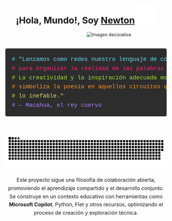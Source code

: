 <h1 align="center">  
  ¡Hola, Mundo!, Soy  
  <a href="https://github.com/Newton364">Newton</a>  
  <img 
    src="https://github.com/Kathryn-Jie/Kathryn-Jie/blob/main/wave.gif" 
    width="60px" 
    alt="GIF de saludo" 
  />
</h1>

<!-- Imagen decorativa alineada a la derecha -->
<div style="flex-shrink: 0;">
  <img 
    align="right" 
    src="https://github.com/7oSkaaa/7oSkaaa/blob/main/Images/Right_Side.gif?raw=true" 
    width="250px" 
    alt="Imagen decorativa"
  />
</div>

<br><br>

<!-- Fragmento de texto estilizado -->
<pre style="background-color: #2d2d2d; color: #f8f8f2; padding: 20px; border-radius: 5px; font-family: 'Courier New', monospace; font-size: 18px; line-height: 1.6;">
<span style="color: #66d9ef;"># "Lanzamos como redes nuestro lenguaje de código sobre el mundo;</span>
<span style="color: #f92672;"># para organizar la realidad de las palabras en metáforas de variables.</span>
<span style="color: #a6e22e;"># La creatividad y la inspiración adecuada modela, interpreta,</span>
<span style="color: #fd971f;"># simboliza la poesía en aquellos circuitos que expresan a los sentidos...</span>
<span style="color: #e6db74;"># lo inefable."</span>
<span style="color: #ae81ff;"># — Macahua, el rey cuervo</span>
</pre>
 
<br/>

<!-- Snake Game -->
<div style="margin-top: 20px;">
  <picture>
    <source 
      media="(prefers-color-scheme: dark)" 
      srcset="https://raw.githubusercontent.com/itsmeshibintmz/itsmeshibintmz/8c4c442a1c6a6c7b963e5d473e5aec52c42b5ea3/github-contribution-grid-snake-sissa.svg"
    />
    <source 
      media="(prefers-color-scheme: light)" 
      srcset="https://raw.githubusercontent.com/itsmeshibintmz/itsmeshibintmz/8c4c442a1c6a6c7b963e5d473e5aec52c42b5ea3/github-contribution-grid-snake-sissa-white.svg"
    />
    <img 
      src="https://raw.githubusercontent.com/itsmeshibintmz/itsmeshibintmz/8c4c442a1c6a6c7b963e5d473e5aec52c42b5ea3/github-contribution-grid-snake-sissa.svg" 
      alt="Snake Game" 
    />
  </picture>
</div>
<p style="margin-top: 20px; font-size: 16px; line-height: 1.6; text-align: center;">
  Este proyecto sigue una filosofía de colaboración abierta, promoviendo el aprendizaje compartido y el desarrollo conjunto. 
  Se construye en un contexto educativo con herramientas como <strong>Microsoft Copilot</strong>, Python, Flet y otros recursos, optimizando el proceso de creación y exploración técnica.
</p>

<!-- ### 🌟🌟🌟 Créditos y agradecimientos 🌟🌟🌟

Este perfil fue desarrollado con inspiración y elementos tomados de las plantillas organizadas en el repositorio [Awesome GitHub Profile Readme Templates](https://github.com/durgeshsamariya/awesome-github-profile-readme-templates/tree/master/templates), creado por **Durgesh Samariya**. En particular, se integraron ideas de las siguientes plantillas:
- **7oSkaa.md**
- **Kathryn.md**
- **Blueset.md**
- **Istmeshibintmz.md**
- **Durgesh Samariya**

Gracias a estas contribuciones, fue posible construir un perfil orientado a la colaboración y el aprendizaje. Invito a otros a explorar este excelente repositorio y las plantillas mencionadas para encontrar inspiración y recursos útiles.-->




